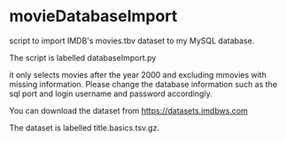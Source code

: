 # movieDatabaseImport
script to import IMDB's movies.tbv dataset to my MySQL database. 

The script is labelled databaseImport.py

it only selects movies after the year 2000 and excluding mmovies with missing information. Please change the database information such as the sql port and login username and password accordingly.

You can download the dataset from https://datasets.imdbws.com

The dataset is labelled title.basics.tsv.gz.
